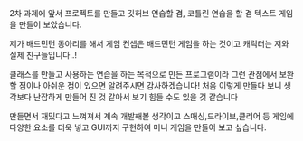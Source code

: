 2차 과제에 앞서 프로젝트를 만들고 깃허브 연습할 겸, 코틀린 연습을 할 겸 텍스트 게임을 만들어 보았습니다.

제가 배드민턴 동아리를 해서 게임 컨셉은 배드민턴 게임을 하는 것이고 캐릭터는 저와 실제 친구들입니다..!

클래스를 만들고 사용하는 연습을 하는 목적으로 만든 프로그램이라 그런 관점에서 보완할 점이나 아쉬운 점이 있으면 알려주시면 감사하겠습니다!
처음 이렇게 만들다 보니 생각보다 난잡하게 만들어 진 것 같아서 보기 힘들 수도 있을 것 같습니다

만들면서 재밌다고 느껴져서 계속 개발해볼 생각이고
스매싱,드라이브,클리어 등 게임에 다양한 요소를 더욱 넣고 GUI까지 구현하여 미니 게임을 만들어 보고 싶습니다.


